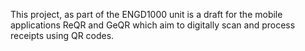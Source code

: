 This project, as part of the ENGD1000 unit is a draft for the mobile applications ReQR and GeQR which aim to digitally scan and process receipts using QR codes.
